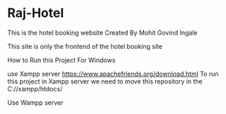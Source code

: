 # Raj-Hotel
This is the hotel booking website Created By Mohit Govind Ingale

This site is only the frontend of the hotel booking site 

How to Run this Project
For Windows 

use Xampp server 
https://www.apachefriends.org/download.html
To run this project in Xampp server we need to move this repository in the C://xampp/htdocs/

Use Wampp server


